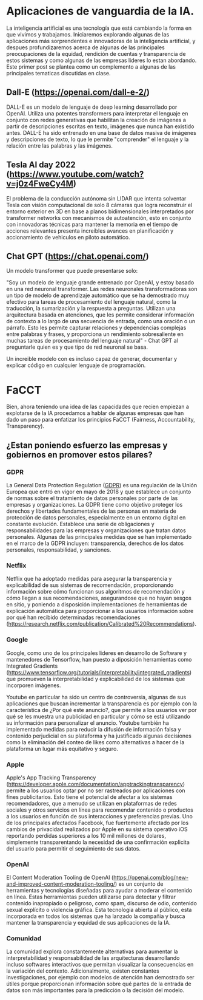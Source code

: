 # Aplicaciones de vanguardia de la IA.

La inteligencia artificial es una tecnología que está cambiando la forma en que vivimos y trabajamos. Iniciaremos explorando algunas de las aplicaciones más sorprendentes e innovadoras de la inteligencia artificial, y despues profundizaremos acerca de algunas de las principales preocupaciones de la equidad, rendición de cuentas y transparencia de estos sistemas y como algunas de las empresas lideres lo estan abordando. Este primer post se plantea como un complemento a algunas de las principales tematicas discutidas en clase.

## Dall-E (https://openai.com/dall-e-2/)

DALL-E es un modelo de lenguaje de deep learning desarrollado por OpenAI. Utiliza una potentes transformers para interpretar el lenguaje en conjunto con redes generativas que habilitan la creación de imágenes a partir de descripciones escritas en texto, imágenes que nunca han existido antes. DALL-E ha sido entrenado en una base de datos masiva de imágenes y descripciones de texto, lo que le permite "comprender" el lenguaje y la relación entre las palabras y las imágenes.

## Tesla AI day 2022 (https://www.youtube.com/watch?v=j0z4FweCy4M)

El problema de la conducción autónoma sin LIDAR que intenta solventar Tesla con visión computacional de solo 8 cámaras que logra reconstruir el entorno exterior en 3D en base a planos bidimensionales interpretados por transformer networks con mecanismos de autoatención, esto en conjunto con innovadoras técnicas para mantener la memoria en el tiempo de acciones relevantes presenta increibles avances en planificación y accionamiento de vehiculos en piloto automático.

## Chat GPT (https://chat.openai.com/)

Un modelo transformer que puede presentarse solo:

"Soy un modelo de lenguaje grande entrenado por OpenAI, y estoy basado en una red neuronal transformer. Las redes neuronales transformadoras son un tipo de modelo de aprendizaje automático que se ha demostrado muy efectivo para tareas de procesamiento del lenguaje natural, como la traducción, la sumarización y la respuesta a preguntas. Utilizan una arquitectura basada en atenciones, que les permite considerar información de contexto a lo largo de una secuencia de entrada, como una oración o un párrafo. Esto les permite capturar relaciones y dependencias complejas entre palabras y frases, y proporciona un rendimiento sobresaliente en muchas tareas de procesamiento del lenguaje natural" - Chat GPT al preguntarle quien es y que tipo de red neuronal se basa.

Un increible modelo con es incluso capaz de generar, documentar y explicar código en cualquier lenguaje de programación.

# FaCCT
Bien, ahora teniendo una idea de las capacidades que recien empiezan a explotarse de la IA procedamos a hablar de algunas empresas que han dado un paso para enfatizar los principios FaCCT (Fairness, Accountability, Transparency).

## ¿Estan poniendo esfuerzo las empresas y gobiernos en promover estos pilares?

### GDPR

La General Data Protection Regulation ([GDPR](https://gdpr-info.eu/)) es una regulación de la Unión Europea que entró en vigor en mayo de 2018 y que establece un conjunto de normas sobre el tratamiento de datos personales por parte de las empresas y organizaciones. La GDPR tiene como objetivo proteger los derechos y libertades fundamentales de las personas en materia de protección de datos personales, especialmente en un entorno digital en constante evolución. Establece una serie de obligaciones y responsabilidades para las empresas y organizaciones que tratan datos personales. Algunas de las principales medidas que se han implementado en el marco de la GDPR incluyen: transparencia, derechos de los datos personales, responsabilidad, y sanciones.

### Netflix
Netflix que ha adoptado medidas para asegurar la transparencia y explicabilidad de sus sistemas de recomendación, proporcionando información sobre cómo funcionan sus algoritmos de recomendación y cómo llegan a sus recomendaciones, asegurandose que no hayan sesgos en sitio, y poniendo a disposición implementaciones de herramientas de explicación automática para proporcionar a los usuarios información sobre por qué han recibido determinadas recomendaciones (https://research.netflix.com/publication/Calibrated%20Recommendations).

### Google
Google, como uno de los principales lideres en desarrollo de Software y mantenedores de Tensorflow, han puesto a diposición herramientas como Integrated Gradients (https://www.tensorflow.org/tutorials/interpretability/integrated_gradients) que promueven la interpretabilidad y explicabilidad de los sistemas que incorporen imágenes.

Youtube en particular ha sido un centro de controversia, algunas de sus aplicaciones que buscan incrementar la transparencia es por ejemplo con la característica de ¿Por qué este anuncio?, que permite a los usuarios ver por qué se les muestra una publicidad en particular y cómo se está utilizando su información para personalizar el anuncio. Youtube también ha implementado medidas para reducir la difusión de información falsa y contenido perjudicial en su plataforma y ha justificado algunas decisiones como la eliminación del conteo de likes como alternativas a hacer de la plataforma un lugar más equitativo y seguro.

### Apple

Apple's App Tracking Transparency (https://developer.apple.com/documentation/apptrackingtransparency) permite a los usuarios optar por no ser rastreados por aplicaciones con fines publicitarios. Esto tiene el potencial de afectar a los sistemas recomendadores, que a menudo se utilizan en plataformas de redes sociales y otros servicios en línea para recomendar contenido o productos a los usuarios en función de sus interacciones y preferencias previas. Uno de los principales afectados Facebook, fue fuertemente afectado por los cambios de privacidad realizados por Apple en su sistema operativo iOS reportando perdidas superiores a los 10 mil millones de dolares, simplemente transparentando la necesidad de una confirmación explicita del usuario para permitir el seguimiento de sus datos.

### OpenAI

El Content Moderation Tooling de OpenAI (https://openai.com/blog/new-and-improved-content-moderation-tooling/) es un conjunto de herramientas y tecnologías diseñadas para ayudar a moderar el contenido en línea. Estas herramientas pueden utilizarse para detectar y filtrar contenido inapropiado o peligroso, como spam, discurso de odio, contenido sexual explícito o violencia gráfica. Esta tecnologia abierta al público, esta incorporada en todos los sistemas que ha lanzado la compañia y busca mantener la transparencia y equidad de sus aplicaciones de la IA.

### Comunidad

La comunidad explora constantemente alternativas para aumentar la interpretabilidad y responsabilidad de las arquitecturas desarrollando incluso softwares interactivos que permitan visualizar la consecuencias en la variación del contexto. Adicionalmente, existen constantes investigaciones, por ejemplo con modelos de atención han demostrado ser útiles porque proporcionan información sobre qué partes de la entrada de datos son más importantes para la predicción o la decisión del modelo. 

